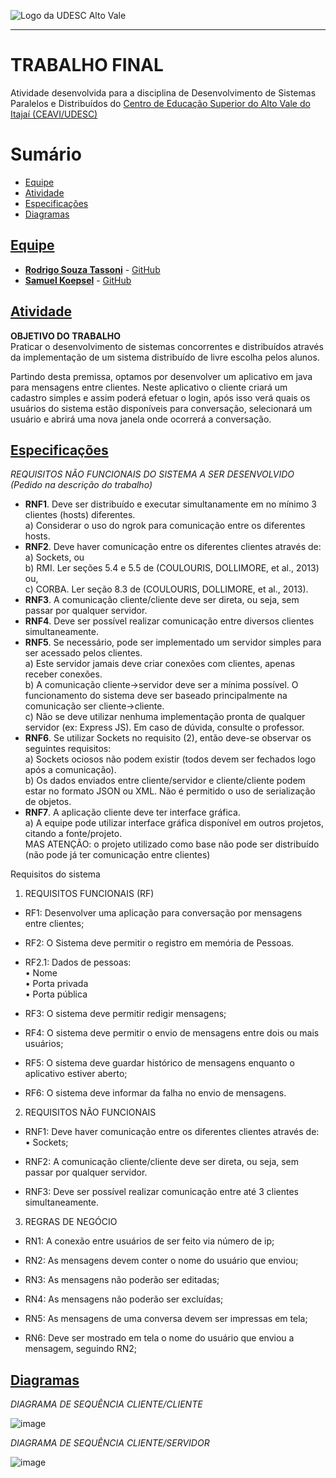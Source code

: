 <!-- Visualizador online: https://stackedit.io/ -->
 ![Logo da UDESC Alto Vale](http://www1.udesc.br/imagens/id_submenu/2019/marca_alto_vale_horizontal_assinatura_rgb_01.jpg)

---

# TRABALHO FINAL

Atividade desenvolvida para a disciplina de Desenvolvimento de Sistemas Paralelos e Distribuídos do [Centro de Educação Superior do Alto Vale do Itajaí (CEAVI/UDESC)](https://www.udesc.br/ceavi)<br>

# Sumário
* [Equipe](#equipe)
* [Atividade](#atividade)
* [Especificações](#especificações)
* [Diagramas](#diagramas)

## [Equipe](#equipe)
 - [**Rodrigo Souza Tassoni**](mailto:tazzsoni@gmail.com) - [GitHub](https://github.com/tazzsoni)
 - [**Samuel Koepsel**](mailto:sjoepsel@hotmail.com.br) - [GitHub](https://github.com/samuelkoepsel1)
 
## [Atividade](#atividade)

**OBJETIVO DO TRABALHO**<br>
Praticar o desenvolvimento de sistemas concorrentes e distribuídos através da implementação de um sistema distribuído de livre escolha pelos alunos.

Partindo desta premissa, optamos por desenvolver um aplicativo em java para mensagens entre clientes. Neste aplicativo o cliente criará um cadastro simples e assim poderá efetuar o login, após isso verá quais os usuários do sistema estão disponíveis para conversação, selecionará um usuário e abrirá uma nova janela onde ocorrerá a conversação.

## [Especificações](#especificações)

*REQUISITOS NÃO FUNCIONAIS DO SISTEMA A SER DESENVOLVIDO (Pedido na descrição do trabalho)*

- **RNF1**. Deve ser distribuído e executar simultanamente em no mínimo 3 clientes (hosts) diferentes.<br>
a) Considerar o uso do ngrok para comunicação entre os diferentes hosts.<br>
- **RNF2**. Deve haver comunicação entre os diferentes clientes através de:<br>
a) Sockets, ou<br>
b) RMI. Ler seções 5.4 e 5.5 de (COULOURIS, DOLLIMORE, et al., 2013) ou,<br>
c) CORBA. Ler seção 8.3 de (COULOURIS, DOLLIMORE, et al., 2013).<br>
- **RNF3**. A comunicação cliente/cliente deve ser direta, ou seja, sem passar por qualquer servidor.<br>
- **RNF4**. Deve ser possível realizar comunicação entre diversos clientes simultaneamente.<br>
- **RNF5**. Se necessário, pode ser implementado um servidor simples para ser acessado pelos clientes.<br>
a) Este servidor jamais deve criar conexões com clientes, apenas receber conexões.<br>
b) A comunicação cliente→servidor deve ser a mínima possível. O funcionamento do sistema deve
ser baseado principalmente na comunicação ser cliente→cliente.<br>
c) Não se deve utilizar nenhuma implementação pronta de qualquer servidor (ex: Express JS). Em
caso de dúvida, consulte o professor.<br>
- **RNF6**. Se utilizar Sockets no requisito (2), então deve-se observar os seguintes requisitos:<br>
a) Sockets ociosos não podem existir (todos devem ser fechados logo após a comunicação).<br>
b) Os dados enviados entre cliente/servidor e cliente/cliente podem estar no formato JSON ou
XML. Não é permitido o uso de serialização de objetos.<br>
- **RNF7**. A aplicação cliente deve ter interface gráfica.<br>
a) A equipe pode utilizar interface gráfica disponível em outros projetos, citando a fonte/projeto.<br>
MAS ATENÇÃO: o projeto utilizado como base não pode ser distribuído (não pode já ter
comunicação entre clientes)

Requisitos do sistema

1.	REQUISITOS FUNCIONAIS (RF) 
 
- RF1: Desenvolver uma aplicação para conversação por mensagens entre clientes;

-	RF2: O Sistema deve permitir o registro em memória de Pessoas.
- RF2.1: Dados de pessoas: <br>
•	Nome<br>
•	Porta privada<br>
•	Porta pública<br>

-	RF3: O sistema deve permitir redigir mensagens;

-	RF4: O sistema deve permitir o envio de mensagens entre dois ou mais usuários;

-	RF5: O sistema deve guardar histórico de mensagens enquanto o aplicativo estiver aberto;

-	RF6: O sistema deve informar da falha no envio de mensagens.


2.	REQUISITOS NÃO FUNCIONAIS

-	RNF1: Deve haver comunicação entre os diferentes clientes através de:
•	Sockets;

-	RNF2: A comunicação cliente/cliente deve ser direta, ou seja, sem passar por qualquer servidor.

-	RNF3: Deve ser possível realizar comunicação entre até 3 clientes simultaneamente.

3.	REGRAS DE NEGÓCIO

-	RN1: A conexão entre usuários de ser feito via número de ip;

-	RN2: As mensagens devem conter o nome do usuário que enviou;

-	RN3: As mensagens não poderão ser editadas;

-	RN4: As mensagens não poderão ser excluídas;

-	RN5: As mensagens de uma conversa devem ser impressas em tela;

-	RN6: Deve ser mostrado em tela o nome do usuário que enviou a mensagem, seguindo RN2;


## [Diagramas](#diagramas)

*DIAGRAMA DE SEQUÊNCIA CLIENTE/CLIENTE*

![image](https://user-images.githubusercontent.com/45270751/129808443-b0b55964-6ea7-4bc4-b66a-04855af5cd6c.png)

*DIAGRAMA DE SEQUÊNCIA CLIENTE/SERVIDOR*

![image](https://user-images.githubusercontent.com/45270751/129810438-23dd61ed-1087-49c0-9e23-819dc44813d1.png)

